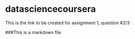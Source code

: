 # datasciencecoursera
This is the link to be created for assignment 1, question #2/3

###This is a markdown file
